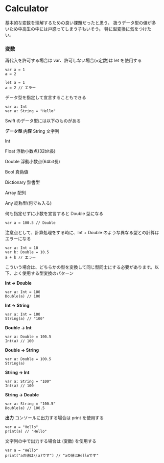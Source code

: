 # Calculator

基本的な変数を理解するための良い課題だったと思う。
扱うデータ型の値が多いため中高生の中には戸惑ってしまう子もいそう。
特に型変換に気をつけたい。


<h3>変数</h3>

再代入を許可する場合は var、許可しない場合(=定数)は let を使用する

```
var a = 1
a = 2
```

```
let a = 1
a = 2 // エラー
```

データ型を指定して宣言することもできる

```
var a: Int
var a: String = "Hello"
```

Swift のデータ型には以下のものがある

**データ型	内容**
String	文字列

Int	

Float	浮動小数点(32bit長)

Double	浮動小数点(64bit長)

Bool	真偽値

Dictionary	辞書型

Array	配列

Any	総称型(何でも入る)

何も指定せずに小数を宣言すると Double 型になる


```
var a = 100.5 // Double
```


注意点として、計算処理をする時に、Int + Double のような異なる型との計算はエラーになる

```
var a: Int = 10
var b: Double = 10.5
a + b // エラー
```

こういう場合は、どちらかの型を変換して同じ型同士にする必要があります。以下、よく使用する型変換のパターン


**Int -> Double**

```
var a: Int = 100
Double(a) // 100
```

**Int -> String**


```
var a: Int = 100
String(a) // "100"
```

**Double -> Int**

```
var a: Double = 100.5
Int(a) // 100
```

**Double -> String**

```
var a: Double = 100.5
String(a)
```

**String -> Int**

```
var a: String = "100"
Int(a) // 100
```

**String -> Double**

```
var a: String = "100.5"
Double(a) // 100.5
```

**出力**
コンソールに出力する場合は print を使用する

```
var a = "Hello"
print(a) // "Hello"
```

文字列の中で出力する場合は \(変数) を使用する

```
var a = "Hello"
print("aの値は\(a)です") // "aの値はHelloです"
```
